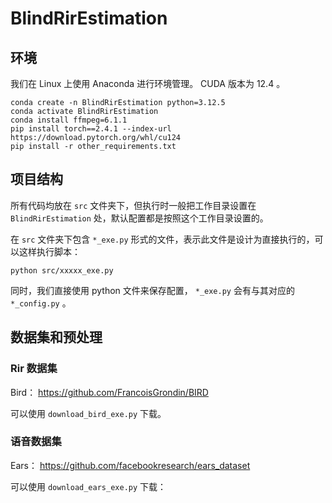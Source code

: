 # BlindRirEstimation

## 环境

我们在 Linux 上使用 Anaconda 进行环境管理。 CUDA 版本为 12.4 。

```shell
conda create -n BlindRirEstimation python=3.12.5
conda activate BlindRirEstimation
conda install ffmpeg=6.1.1
pip install torch==2.4.1 --index-url https://download.pytorch.org/whl/cu124
pip install -r other_requirements.txt
```

## 项目结构

所有代码均放在 `src` 文件夹下，但执行时一般把工作目录设置在 `BlindRirEstimation` 处，默认配置都是按照这个工作目录设置的。

在 `src` 文件夹下包含 `*_exe.py` 形式的文件，表示此文件是设计为直接执行的，可以这样执行脚本：

```shell
python src/xxxxx_exe.py
```

同时，我们直接使用 python 文件来保存配置， `*_exe.py` 会有与其对应的 `*_config.py` 。

## 数据集和预处理

### Rir 数据集

Bird： https://github.com/FrancoisGrondin/BIRD

可以使用 `download_bird_exe.py` 下载。

### 语音数据集

Ears： https://github.com/facebookresearch/ears_dataset

可以使用 `download_ears_exe.py` 下载：
